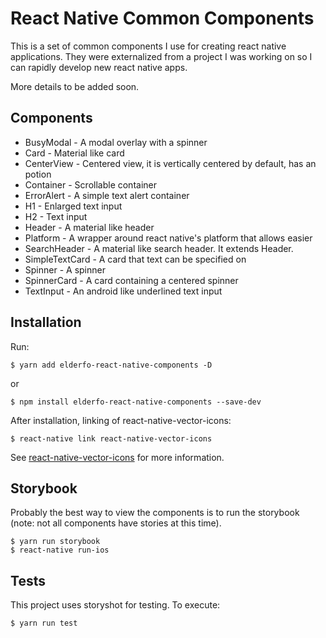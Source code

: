 # React Native Common Components
This is a set of common components I use for creating react native applications. They were externalized from a project I was working on so I can rapidly develop new react native apps. 

More details to be added soon.

## Components

- BusyModal - A modal overlay with a spinner
- Card - Material like card
- CenterView - Centered view, it is vertically centered by default, has an potion
- Container - Scrollable container
- ErrorAlert - A simple text alert container
- H1 - Enlarged text input
- H2 - Text input
- Header - A material like header
- Platform - A wrapper around react native's platform that allows easier
- SearchHeader - A material like search header. It extends Header.
- SimpleTextCard - A card that text can be specified on
- Spinner - A spinner
- SpinnerCard - A card containing a centered spinner
- TextInput - An android like underlined text input

## Installation

Run:
```
$ yarn add elderfo-react-native-components -D
```
or
```
$ npm install elderfo-react-native-components --save-dev
```
After installation, linking of react-native-vector-icons:
```
$ react-native link react-native-vector-icons
```
See [react-native-vector-icons](https://github.com/oblador/react-native-vector-icons#installation) for more information.

## Storybook
Probably the best way to view the components is to run the storybook (note: not all components have stories at this time).

```
$ yarn run storybook
$ react-native run-ios
```

## Tests
This project uses storyshot for testing. To execute:
```
$ yarn run test
```
